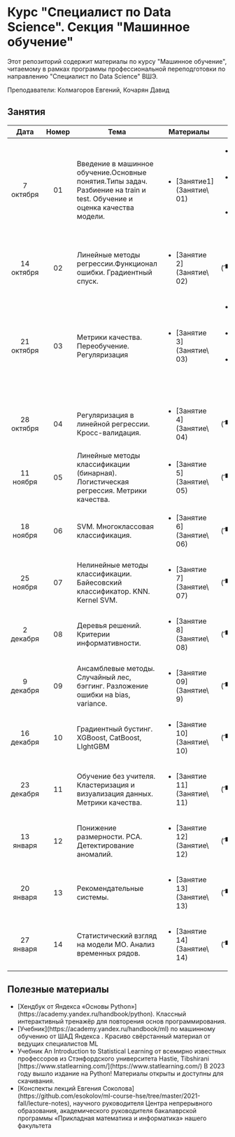 # Курс "Специалист по Data Science". Секция "Машинное обучение"

Этот репозиторий содержит материалы по курсу "Машинное обучение", читаемому в рамках программы профессиональной переподготовки по направлению "Специалист по Data Science" ВШЭ.

Преподаватели: Колмагоров Евгений, Кочарян Давид


## Занятия

|    Дата    | Номер | Тема                                                         | Материалы                                                    | ДЗ                                                           |
| :--------: | :---: | ------------------------------------------------------------ | ------------------------------------------------------------ | ------------------------------------------------------------ |
|  7 октября  |  01   | Введение в машинное обучение.Основные понятия.Типы задач. Разбиение на train и test. Обучение и оценка качества модели.| <ul><li>[Занятие1](Занятие\ 01)</li></ul>| <ul><li>[ДЗ1](Занятие\ 01)</li><li>Мягкий дедлайн: 21 октября</li><li>Жёский дедлайн: 4 ноября</li></ul> |
|  14 октября  |  02   | Линейные методы регрессии.Функционал ошибки. Градиентный спуск. | <ul><li> [Занятие 2](Занятие\ 02)</li></ul> | ( ͡▀̿ ̿ ͜ʖ ͡▀̿ ̿) |
|  21 октября  |  03   | Метрики качества. Переобучение. Регуляризация | <ul><li>[Занятие 3](Занятие\ 03)</li></ul> | <ul><li>[ДЗ2](Занятие\ 3/ДЗ)</li><li>Мягкий дедлайн: 4 ноября</li><li>Жёский дедлайн: 18 ноября</li></ul> |
|  28 октября |  04   | Регуляризация в линейной регрессии. Кросс-валидация. | <ul><li>[Занятие 4](Занятие\ 04)</li></ul> | ( ͡▀̿ ̿ ͜ʖ ͡▀̿ ̿) |
|  11 ноября |  05   | Линейные методы классификации (бинарная). Логистическая регрессия. Метрики качества. | <ul><li>[Занятие 5](Занятие\ 05)</li></ul>  | ( ͡▀̿ ̿ ͜ʖ ͡▀̿ ̿) |
|  18 ноября |  06   | SVM. Многоклассовая классификация. | <ul><li>[Занятие 6](Занятие\ 06)</li></ul> | ( ͡▀̿ ̿ ͜ʖ ͡▀̿ ̿) |
| 25 ноября |  07   | Нелинейные методы классификации. Байесовский классификатор. KNN. Kernel SVM. | <ul><li>[Занятие 7](Занятие\ 07)</li></ul>  | ( ͡▀̿ ̿ ͜ʖ ͡▀̿ ̿) |
|  2 декабря |  08   | Деревья решений. Критерии информативности. | <ul><li>[Занятие 8](Занятие\ 08)</li></ul>  | ( ͡▀̿ ̿ ͜ʖ ͡▀̿ ̿) |
|  9 декабря |  09  | Ансамблевые методы. Случайный лес, бэггинг. Разложение ошибки на bias, variance. | <ul><li>[Занятие 09](Занятие\ 9)</li></ul>  | ( ͡▀̿ ̿ ͜ʖ ͡▀̿ ̿) |
|  16 декабря |  10   | Градиентный бустинг. XGBoost, CatBoost, LIghtGBM | <ul><li>[Занятие 10](Занятие\ 10)</li></ul> | ( ͡▀̿ ̿ ͜ʖ ͡▀̿ ̿) |
|  23 декабря |  11   | Обучение без учителя. Кластеризация и визуализация данных. Метрики качества. | <ul><li>[Занятие 11](Занятие\ 11)</li></ul>  | ( ͡▀̿ ̿ ͜ʖ ͡▀̿ ̿) |
| 13 января |  12   | Понижение размерности. PCA. Детектирование аномалий. | <ul><li>[Занятие 12](Занятие\ 12)</li></ul> | ( ͡▀̿ ̿ ͜ʖ ͡▀̿ ̿) |
| 20 января |  13   | Рекомендательные системы. | <ul><li>[Занятие 13](Занятие\ 13)</li></ul>  | ( ͡▀̿ ̿ ͜ʖ ͡▀̿ ̿) |
| 27 января |  14   | Статистический взгляд на модели МО. Анализ временных рядов. | <ul><li>[Занятие 14](Занятие\ 14)</li></ul>  | ( ͡▀̿ ̿ ͜ʖ ͡▀̿ ̿) |

## Полезные материалы
<ul>
    <li>[Хендбук от Яндекса «Основы Python»](https://academy.yandex.ru/handbook/python).</a> Классный интерактивный тренажёр для повторения основ программирования.</li>
    <li>[Учебник](https://academy.yandex.ru/handbook/ml) по машинному обучению от ШАД Яндекса . Красиво свёрстанный материал от ведущих специалистов ML</li>
    <li>Учебник An Introduction to Statistical Learning от всемирно известных профессоров из Стэнфордского университета Hastie, Tibshirani [https://www.statlearning.com/](https://www.statlearning.com/) В 2023 году вышло издание на Python! Материалы открыты и доступны для скачивания.</li>
    <li>[Конспекты лекций Евгения Соколова](https://github.com/esokolov/ml-course-hse/tree/master/2021-fall/lecture-notes), научного руководителя Центра непрерывного образования, академического руководителя бакалаврской программы «Прикладная математика и информатика» нашего факультета </li>
</ul>